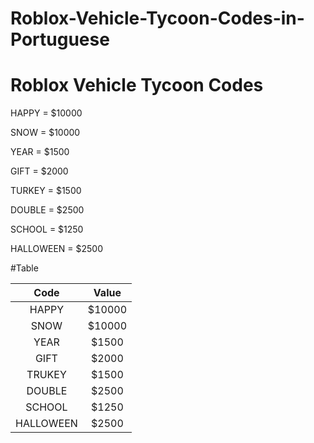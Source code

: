 # Roblox-Vehicle-Tycoon-Codes-in-Portuguese

# Roblox Vehicle Tycoon Codes

HAPPY = $10000

SNOW = $10000

YEAR = $1500

GIFT = $2000

TURKEY = $1500

DOUBLE = $2500

SCHOOL = $1250

HALLOWEEN = $2500

#Table

| Code      | Value  |
| :----:    | :----: |
| HAPPY     | $10000 |
| SNOW      | $10000 |
| YEAR      | $1500  |
| GIFT      | $2000  |
| TRUKEY    | $1500  |
| DOUBLE    | $2500  |
| SCHOOL    | $1250  |
| HALLOWEEN | $2500  |
